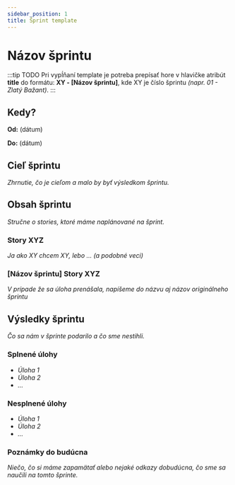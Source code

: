 ```yaml
---
sidebar_position: 1
title: Šprint template
---
```


# Názov šprintu

:::tip TODO
Pri vypĺňaní template je potreba prepísať hore v hlavičke atribút **title** do formátu: **XY - [Názov šprintu]**, kde XY je číslo šprintu _(napr. 01 - Zlatý Bažant)_.
:::

## Kedy?

**Od:** (dátum)

**Do:** (dátum)

## Cieľ šprintu

_Zhrnutie, čo je cieľom a malo by byť výsledkom šprintu._

## Obsah šprintu

_Stručne o stories, ktoré máme naplánované na šprint._

### Story XYZ

_Ja ako XY chcem XY, lebo ..._
_(a podobné veci)_

### [Názov šprintu] Story XYZ

_V prípade že sa úloha prenášala, napíšeme do názvu aj názov originálneho šprintu_

## Výsledky šprintu

_Čo sa nám v šprinte podarilo a čo sme nestihli._

### Splnené úlohy

- _Úloha 1_
- _Úloha 2_
- _..._

### Nesplnené úlohy

- _Úloha 1_
- _Úloha 2_
- _..._

### Poznámky do budúcna

_Niečo, čo si máme zapamätať alebo nejaké odkazy dobudúcna, čo sme sa naučili na tomto šprinte._
